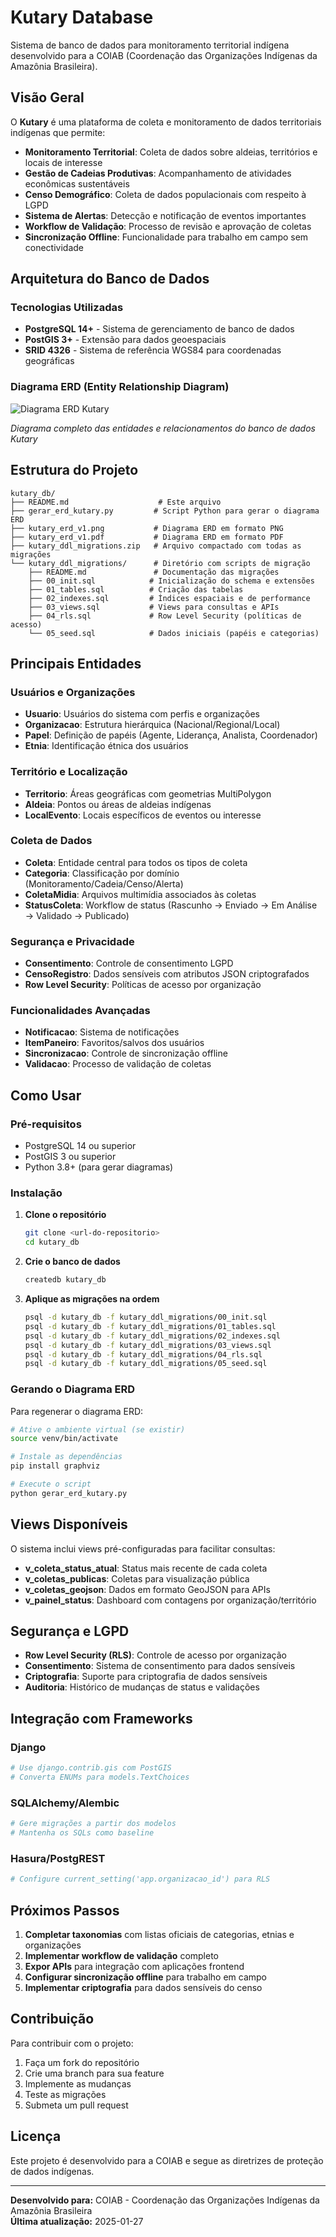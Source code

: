 # Kutary Database

Sistema de banco de dados para monitoramento territorial indígena desenvolvido para a COIAB (Coordenação das Organizações Indígenas da Amazônia Brasileira).

## Visão Geral

O **Kutary** é uma plataforma de coleta e monitoramento de dados territoriais indígenas que permite:

- **Monitoramento Territorial**: Coleta de dados sobre aldeias, territórios e locais de interesse
- **Gestão de Cadeias Produtivas**: Acompanhamento de atividades econômicas sustentáveis
- **Censo Demográfico**: Coleta de dados populacionais com respeito à LGPD
- **Sistema de Alertas**: Detecção e notificação de eventos importantes
- **Workflow de Validação**: Processo de revisão e aprovação de coletas
- **Sincronização Offline**: Funcionalidade para trabalho em campo sem conectividade

## Arquitetura do Banco de Dados

### Tecnologias Utilizadas
- **PostgreSQL 14+** - Sistema de gerenciamento de banco de dados
- **PostGIS 3+** - Extensão para dados geoespaciais
- **SRID 4326** - Sistema de referência WGS84 para coordenadas geográficas

### Diagrama ERD (Entity Relationship Diagram)

![Diagrama ERD Kutary](kutary_erd_v1.png)

*Diagrama completo das entidades e relacionamentos do banco de dados Kutary*

## Estrutura do Projeto

```
kutary_db/
├── README.md                    # Este arquivo
├── gerar_erd_kutary.py         # Script Python para gerar o diagrama ERD
├── kutary_erd_v1.png           # Diagrama ERD em formato PNG
├── kutary_erd_v1.pdf           # Diagrama ERD em formato PDF
├── kutary_ddl_migrations.zip   # Arquivo compactado com todas as migrações
└── kutary_ddl_migrations/      # Diretório com scripts de migração
    ├── README.md               # Documentação das migrações
    ├── 00_init.sql            # Inicialização do schema e extensões
    ├── 01_tables.sql          # Criação das tabelas
    ├── 02_indexes.sql         # Índices espaciais e de performance
    ├── 03_views.sql           # Views para consultas e APIs
    ├── 04_rls.sql             # Row Level Security (políticas de acesso)
    └── 05_seed.sql            # Dados iniciais (papéis e categorias)
```

## Principais Entidades

### Usuários e Organizações
- **Usuario**: Usuários do sistema com perfis e organizações
- **Organizacao**: Estrutura hierárquica (Nacional/Regional/Local)
- **Papel**: Definição de papéis (Agente, Liderança, Analista, Coordenador)
- **Etnia**: Identificação étnica dos usuários

### Território e Localização
- **Territorio**: Áreas geográficas com geometrias MultiPolygon
- **Aldeia**: Pontos ou áreas de aldeias indígenas
- **LocalEvento**: Locais específicos de eventos ou interesse

### Coleta de Dados
- **Coleta**: Entidade central para todos os tipos de coleta
- **Categoria**: Classificação por domínio (Monitoramento/Cadeia/Censo/Alerta)
- **ColetaMidia**: Arquivos multimídia associados às coletas
- **StatusColeta**: Workflow de status (Rascunho → Enviado → Em Análise → Validado → Publicado)

### Segurança e Privacidade
- **Consentimento**: Controle de consentimento LGPD
- **CensoRegistro**: Dados sensíveis com atributos JSON criptografados
- **Row Level Security**: Políticas de acesso por organização

### Funcionalidades Avançadas
- **Notificacao**: Sistema de notificações
- **ItemPaneiro**: Favoritos/salvos dos usuários
- **Sincronizacao**: Controle de sincronização offline
- **Validacao**: Processo de validação de coletas

## Como Usar

### Pré-requisitos
- PostgreSQL 14 ou superior
- PostGIS 3 ou superior
- Python 3.8+ (para gerar diagramas)

### Instalação

1. **Clone o repositório**
   ```bash
   git clone <url-do-repositorio>
   cd kutary_db
   ```

2. **Crie o banco de dados**
   ```bash
   createdb kutary_db
   ```

3. **Aplique as migrações na ordem**
   ```bash
   psql -d kutary_db -f kutary_ddl_migrations/00_init.sql
   psql -d kutary_db -f kutary_ddl_migrations/01_tables.sql
   psql -d kutary_db -f kutary_ddl_migrations/02_indexes.sql
   psql -d kutary_db -f kutary_ddl_migrations/03_views.sql
   psql -d kutary_db -f kutary_ddl_migrations/04_rls.sql
   psql -d kutary_db -f kutary_ddl_migrations/05_seed.sql
   ```

### Gerando o Diagrama ERD

Para regenerar o diagrama ERD:

```bash
# Ative o ambiente virtual (se existir)
source venv/bin/activate

# Instale as dependências
pip install graphviz

# Execute o script
python gerar_erd_kutary.py
```

## Views Disponíveis

O sistema inclui views pré-configuradas para facilitar consultas:

- **v_coleta_status_atual**: Status mais recente de cada coleta
- **v_coletas_publicas**: Coletas para visualização pública
- **v_coletas_geojson**: Dados em formato GeoJSON para APIs
- **v_painel_status**: Dashboard com contagens por organização/território

## Segurança e LGPD

- **Row Level Security (RLS)**: Controle de acesso por organização
- **Consentimento**: Sistema de consentimento para dados sensíveis
- **Criptografia**: Suporte para criptografia de dados sensíveis
- **Auditoria**: Histórico de mudanças de status e validações

## Integração com Frameworks

### Django
```python
# Use django.contrib.gis com PostGIS
# Converta ENUMs para models.TextChoices
```

### SQLAlchemy/Alembic
```python
# Gere migrações a partir dos modelos
# Mantenha os SQLs como baseline
```

### Hasura/PostgREST
```python
# Configure current_setting('app.organizacao_id') para RLS
```

## Próximos Passos

1. **Completar taxonomias** com listas oficiais de categorias, etnias e organizações
2. **Implementar workflow de validação** completo
3. **Expor APIs** para integração com aplicações frontend
4. **Configurar sincronização offline** para trabalho em campo
5. **Implementar criptografia** para dados sensíveis do censo

## Contribuição

Para contribuir com o projeto:

1. Faça um fork do repositório
2. Crie uma branch para sua feature
3. Implemente as mudanças
4. Teste as migrações
5. Submeta um pull request

## Licença

Este projeto é desenvolvido para a COIAB e segue as diretrizes de proteção de dados indígenas.

---

**Desenvolvido para:** COIAB - Coordenação das Organizações Indígenas da Amazônia Brasileira  
**Última atualização:** 2025-01-27
